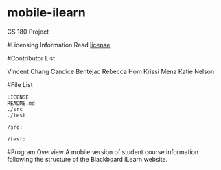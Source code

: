 # mobile-ilearn
CS 180 Project

#Licensing Information
Read [license](LICENSE)

#Contributor List

Vincent Chang
Candice Bentejac
Rebecca Hom
Krissi Mena
Katie Nelson

#File List

```
LICENSE
README.md
./src
./test
```

```
/src:
```

```
/test:
```

#Program Overview
A mobile version of student course information following the structure of the Blackboard iLearn website.
